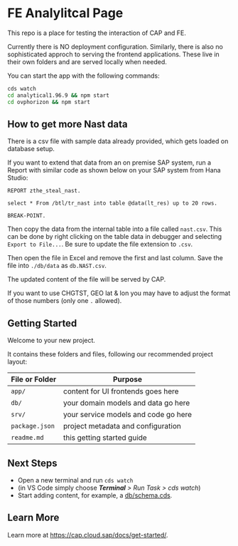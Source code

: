 # FE Analylitcal Page

This repo is a place for testing the interaction of CAP and FE.

Currently there is NO deployment configuration.
Similarly, there is also no sophisticated approch to serving the frontend applications. These live in their own folders and are served locally when needed.

You can start the app with the following commands:
```sh
cds watch
cd analytical1.96.9 && npm start 
cd ovphorizon && npm start
```

## How to get more Nast data

There is a csv file with sample data already provided, which gets loaded on database setup.

If you want to extend that data from an on premise SAP system, run a Report with similar code as shown below on your SAP system from Hana Studio:

```ABAP
REPORT zthe_steal_nast.

select * From /btl/tr_nast into table @data(lt_res) up to 20 rows.

BREAK-POINT.
```

Then copy the data from the internal table into a file called `nast.csv`. This can be done by right clicking on the table data in debugger and selecting `Export to File...`. Be sure to update the file extension to `.csv`.

Then open the file in Excel and remove the first and last column.
Save the file into `./db/data` as `db.NAST.csv`.

The updated content of the file will be served by CAP.

If you want to use CHGTST, GEO lat & lon you may have to adjust the format of those numbers (only one `.` allowed).

## Getting Started

Welcome to your new project.

It contains these folders and files, following our recommended project layout:

File or Folder | Purpose
---------|----------
`app/` | content for UI frontends goes here
`db/` | your domain models and data go here
`srv/` | your service models and code go here
`package.json` | project metadata and configuration
`readme.md` | this getting started guide

## Next Steps

- Open a new terminal and run `cds watch`
- (in VS Code simply choose _**Terminal** > Run Task > cds watch_)
- Start adding content, for example, a [db/schema.cds](db/schema.cds).


## Learn More

Learn more at https://cap.cloud.sap/docs/get-started/.
